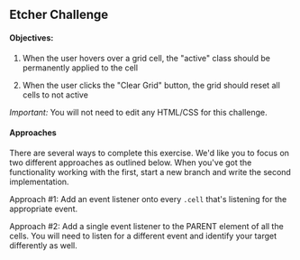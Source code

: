 ## Etcher Challenge

#### Objectives:

1. When the user hovers over a grid cell, the "active" class should be permanently applied to the cell

2. When the user clicks the "Clear Grid" button, the grid should reset all cells to not active

*Important:* You will not need to edit any HTML/CSS for this challenge.

#### Approaches

There are several ways to complete this exercise. We'd like you to focus on two different approaches as outlined below. When you've got the functionality working with the first, start a new branch and write the second implementation.

Approach #1: Add an event listener onto every `.cell` that's listening for the appropriate event.

Approach #2: Add a single event listener to the PARENT element of all the cells. You will need to listen for a different event and identify your target differently as well. 

